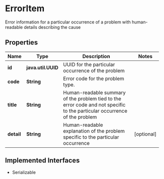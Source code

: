 

# ErrorItem

Error information for a particular occurrence of a problem with human-readable details describing the cause

## Properties

Name | Type | Description | Notes
------------ | ------------- | ------------- | -------------
**id** | **java.util.UUID** | UUID for the particular occurrence of the problem | 
**code** | **String** | Error code for the problem type. | 
**title** | **String** | Human-readable summary of the problem tied to the error code and not specific to the particular occurrence of the problem | 
**detail** | **String** | Human-readable explanation of the problem specific to the particular occurrence |  [optional]


## Implemented Interfaces

* Serializable


